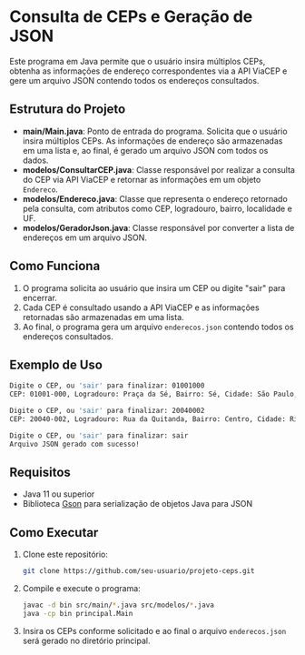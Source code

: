 
# Consulta de CEPs e Geração de JSON

Este programa em Java permite que o usuário insira múltiplos CEPs, obtenha as informações de endereço correspondentes via a API ViaCEP e gere um arquivo JSON contendo todos os endereços consultados.

## Estrutura do Projeto

- **main/Main.java**: Ponto de entrada do programa. Solicita que o usuário insira múltiplos CEPs. As informações de endereço são armazenadas em uma lista e, ao final, é gerado um arquivo JSON com todos os dados.
- **modelos/ConsultarCEP.java**: Classe responsável por realizar a consulta do CEP via API ViaCEP e retornar as informações em um objeto `Endereco`.
- **modelos/Endereco.java**: Classe que representa o endereço retornado pela consulta, com atributos como CEP, logradouro, bairro, localidade e UF.
- **modelos/GeradorJson.java**: Classe responsável por converter a lista de endereços em um arquivo JSON.

## Como Funciona

1. O programa solicita ao usuário que insira um CEP ou digite "sair" para encerrar.
2. Cada CEP é consultado usando a API ViaCEP e as informações retornadas são armazenadas em uma lista.
3. Ao final, o programa gera um arquivo `enderecos.json` contendo todos os endereços consultados.

## Exemplo de Uso

```bash
Digite o CEP, ou 'sair' para finalizar: 01001000
CEP: 01001-000, Logradouro: Praça da Sé, Bairro: Sé, Cidade: São Paulo, UF: SP

Digite o CEP, ou 'sair' para finalizar: 20040002
CEP: 20040-002, Logradouro: Rua da Quitanda, Bairro: Centro, Cidade: Rio de Janeiro, UF: RJ

Digite o CEP, ou 'sair' para finalizar: sair
Arquivo JSON gerado com sucesso!
```

## Requisitos

- Java 11 ou superior
- Biblioteca [Gson](https://github.com/google/gson) para serialização de objetos Java para JSON

## Como Executar

1. Clone este repositório:
   ```bash
   git clone https://github.com/seu-usuario/projeto-ceps.git
   ```

2. Compile e execute o programa:
   ```bash
   javac -d bin src/main/*.java src/modelos/*.java
   java -cp bin principal.Main
   ```

3. Insira os CEPs conforme solicitado e ao final o arquivo `enderecos.json` será gerado no diretório principal.

